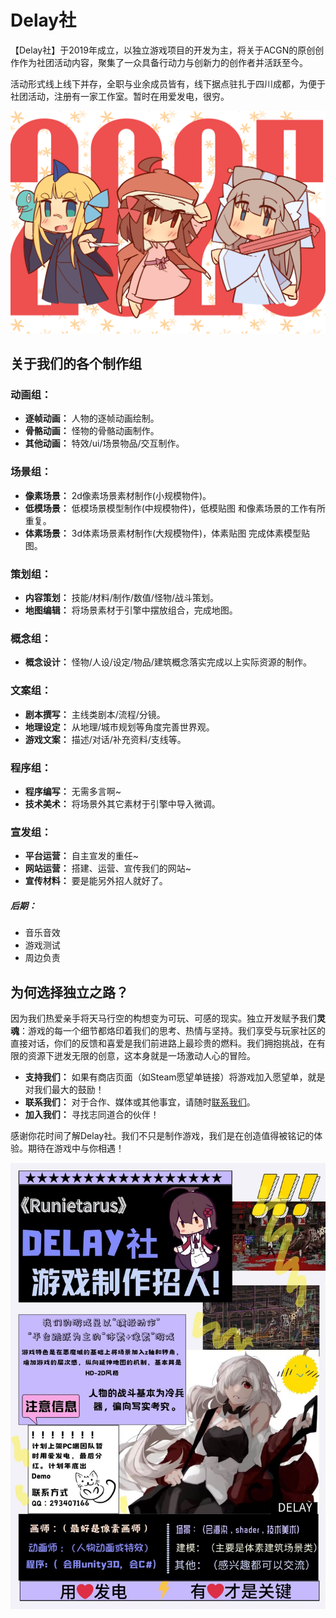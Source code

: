 # Delay社

【Delay社】于2019年成立，以独立游戏项目的开发为主，将关于ACGN的原创创作作为社团活动内容，聚集了一众具备行动力与创新力的创作者并活跃至今。

活动形式线上线下并存，全职与业余成员皆有，线下据点驻扎于四川成都，为便于社团活动，注册有一家工作室。暂时在用爱发电，很穷。

![](1.png)

## 关于我们的各个制作组

### 动画组：

- **逐帧动画：** 人物的逐帧动画绘制。
- **骨骼动画：** 怪物的骨骼动画制作。
- **其他动画：** 特效/ui/场景物品/交互制作。

### 场景组：

- **像素场景：** 2d像素场景素材制作(小规模物件)。
- **低模场景：** 低模场景模型制作(中规模物件)，低模贴图 和像素场景的工作有所重复。
- **体素场景：** 3d体素场景素材制作(大规模物件)，体素贴图 完成体素模型贴图。

### 策划组：

- **内容策划：** 技能/材料/制作/数值/怪物/战斗策划。
- **地图编辑：** 将场景素材于引擎中摆放组合，完成地图。

### 概念组：

- **概念设计：** 怪物/人设/设定/物品/建筑概念落实完成以上实际资源的制作。

### 文案组：

- **剧本撰写：** 主线类剧本/流程/分镜。
- **地理设定：** 从地理/城市规划等角度完善世界观。
- **游戏文案：** 描述/对话/补充资料/支线等。

### 程序组：

- **程序编写：** 无需多言啊~
- **技术美术：** 将场景外其它素材于引擎中导入微调。

### 宣发组：

- **平台运营：** 自主宣发的重任~
- **网站运营：** 搭建、运营、宣传我们的网站~
- **宣传材料：** 要是能另外招人就好了。

##### 后期：

- 音乐音效
- 游戏测试
- 周边负责

## 为何选择独立之路？

因为我们热爱亲手将天马行空的构想变为可玩、可感的现实。独立开发赋予我们**灵魂**：游戏的每一个细节都烙印着我们的思考、热情与坚持。我们享受与玩家社区的直接对话，你们的反馈和喜爱是我们前进路上最珍贵的燃料。我们拥抱挑战，在有限的资源下迸发无限的创意，这本身就是一场激动人心的冒险。

- **支持我们：** 如果有商店页面（如Steam愿望单链接）将游戏加入愿望单，就是对我们最大的鼓励！
- **联系我们：** 对于合作、媒体或其他事宜，请随时[联系我们](#)。
- **加入我们：** 寻找志同道合的伙伴！

感谢你花时间了解Delay社。我们不只是制作游戏，我们是在创造值得被铭记的体验。期待在游戏中与你相遇！

![](3.jpg)